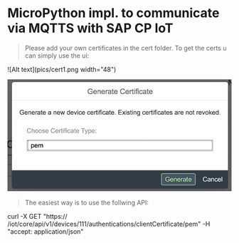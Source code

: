 # MicroPython impl. to communicate via MQTTS with SAP CP IoT

> Please add your own certificates in the cert folder. 
> To get the certs u can simply use the ui:

![Alt text](pics/cert1.png width="48")

![Alt text](pics/cert2.png?raw=true)

> The easiest way is to use the follwing API:

curl -X GET "https:// <your iot host> /iot/core/api/v1/devices/111/authentications/clientCertificate/pem" -H "accept: application/json"



